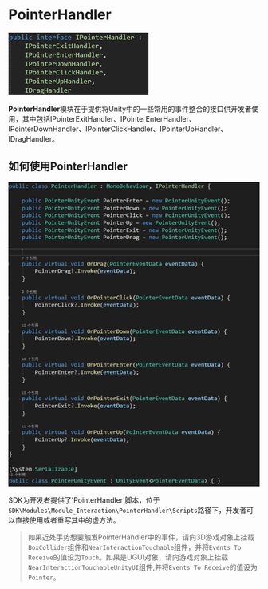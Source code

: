 # PointerHandler

![IPointerHandler.png](../../../Images/Module_Interaction/IPointerHandler.png)

**PointerHandler**模块在于提供将Unity中的一些常用的事件整合的接口供开发者使用，其中包括IPointerExitHandler、IPointerEnterHandler、IPointerDownHandler、IPointerClickHandler、IPointerUpHandler、IDragHandler。

## 如何使用PointerHandler

![PointerHandler.png](../../../Images/Module_Interaction/PointerHandler.png)

SDK为开发者提供了'PointerHandler'脚本，位于`SDK\Modules\Module_Interaction\PointerHandler\Scripts`路径下，开发者可以直接使用或者重写其中的虚方法。

>如果近处手势想要触发PointerHandler中的事件，请向3D游戏对象上挂载`BoxCollider`组件和`NearInteractionTouchable`组件，并将`Events To Receive`的值设为`Touch`。如果是UGUI对象，请向游戏对象上挂载`NearInteractionTouchableUnityUI`组件,并将`Events To Receive`的值设为`Pointer`。